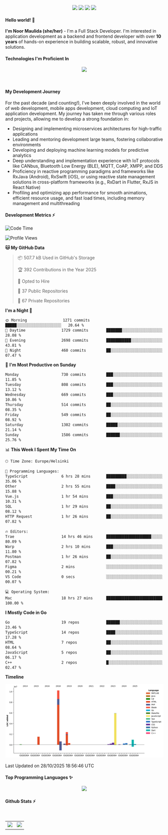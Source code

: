 <p align="center">
  <img src="https://dev.discordprofiles.me/badge/status/814439552055771206?simple=true">
  <img src="https://dev.discordprofiles.me/badge/playing/814439552055771206">
  <img src="https://dev.discordprofiles.me/badge/vscode/814439552055771206">
  <img src="https://dev.discordprofiles.me/badge/spotify/814439552055771206">
</p>

#### Hello world! 👋
**I'm Noor Maulida (she/her)** - I'm a Full Stack Developer. I'm interested in application development as a backend and frontend developer with over **10 years** of hands-on experience in building scalable, robust, and innovative solutions.

#### Technologies I'm Proficient In
<p align="center">
  <img src="https://skillicons.dev/icons?i=go,laravel,nodejs,vue,react,flutter,python,mongodb,docker,aws,gcp" />
</p>
<br>

#### My Development Journey
For the past decade (and counting!), I've been deeply involved in the world of web development, mobile apps development, cloud computing and IoT application development. My journey has taken me through various roles and projects, allowing me to develop a strong foundation in:

* Designing and implementing microservices architectures for high-traffic applications
* Leading and mentoring development large teams, fostering collaborative environments
* Developing and deploying machine learning models for predictive analytics
* Deep understanding and implementation experience with IoT protocols like CANbus, Bluetooth Low Energy (BLE), MQTT, CoAP, XMPP, and DDS
* Proficiency in reactive programming paradigms and frameworks like RxJava (Android), RxSwift (iOS), or using reactive state management solutions in cross-platform frameworks (e.g., RxDart in Flutter, RxJS in React Native)
* Profiling and optimizing app performance for smooth animations, efficient resource usage, and fast load times, including memory management and multithreading

#### Development Metrics ⚡
<!--START_SECTION:waka-->
![Code Time](http://img.shields.io/badge/Code%20Time-1%2C419%20hrs%2023%20mins-blue)

![Profile Views](http://img.shields.io/badge/Profile%20Views-9-blue)

**🐱 My GitHub Data** 

> 📦 507.7 kB Used in GitHub's Storage 
 > 
> 🏆 392 Contributions in the Year 2025
 > 
> 💼 Opted to Hire
 > 
> 📜 37 Public Repositories 
 > 
> 🔑 67 Private Repositories 
 > 
**I'm a Night 🦉** 

```text
🌞 Morning                1271 commits        █████░░░░░░░░░░░░░░░░░░░░   20.64 % 
🌆 Daytime                1729 commits        ███████░░░░░░░░░░░░░░░░░░   28.08 % 
🌃 Evening                2698 commits        ███████████░░░░░░░░░░░░░░   43.81 % 
🌙 Night                  460 commits         ██░░░░░░░░░░░░░░░░░░░░░░░   07.47 % 
```
📅 **I'm Most Productive on Sunday** 

```text
Monday                   730 commits         ███░░░░░░░░░░░░░░░░░░░░░░   11.85 % 
Tuesday                  808 commits         ███░░░░░░░░░░░░░░░░░░░░░░   13.12 % 
Wednesday                669 commits         ███░░░░░░░░░░░░░░░░░░░░░░   10.86 % 
Thursday                 514 commits         ██░░░░░░░░░░░░░░░░░░░░░░░   08.35 % 
Friday                   549 commits         ██░░░░░░░░░░░░░░░░░░░░░░░   08.92 % 
Saturday                 1302 commits        █████░░░░░░░░░░░░░░░░░░░░   21.14 % 
Sunday                   1586 commits        ██████░░░░░░░░░░░░░░░░░░░   25.76 % 
```


📊 **This Week I Spent My Time On** 

```text
🕑︎ Time Zone: Europe/Helsinki

💬 Programming Languages: 
TypeScript               6 hrs 28 mins       █████████░░░░░░░░░░░░░░░░   35.06 % 
Other                    2 hrs 55 mins       ████░░░░░░░░░░░░░░░░░░░░░   15.88 % 
Vue.js                   1 hr 54 mins        ███░░░░░░░░░░░░░░░░░░░░░░   10.31 % 
SQL                      1 hr 29 mins        ██░░░░░░░░░░░░░░░░░░░░░░░   08.12 % 
HTTP Request             1 hr 26 mins        ██░░░░░░░░░░░░░░░░░░░░░░░   07.82 % 

🔥 Editors: 
Trae                     14 hrs 46 mins      ████████████████████░░░░░   80.09 % 
Warp                     2 hrs 10 mins       ███░░░░░░░░░░░░░░░░░░░░░░   11.80 % 
Postman                  1 hr 26 mins        ██░░░░░░░░░░░░░░░░░░░░░░░   07.82 % 
Figma                    2 mins              ░░░░░░░░░░░░░░░░░░░░░░░░░   00.21 % 
VS Code                  0 secs              ░░░░░░░░░░░░░░░░░░░░░░░░░   00.07 % 

💻 Operating System: 
Mac                      18 hrs 27 mins      █████████████████████████   100.00 % 
```

**I Mostly Code in Go** 

```text
Go                       19 repos            ██████░░░░░░░░░░░░░░░░░░░   23.46 % 
TypeScript               14 repos            ████░░░░░░░░░░░░░░░░░░░░░   17.28 % 
HTML                     7 repos             ██░░░░░░░░░░░░░░░░░░░░░░░   08.64 % 
JavaScript               5 repos             ██░░░░░░░░░░░░░░░░░░░░░░░   06.17 % 
C++                      2 repos             █░░░░░░░░░░░░░░░░░░░░░░░░   02.47 % 
```



**Timeline**

![Lines of Code chart](https://raw.githubusercontent.com/noormaulida/noormaulida/main/assets/bar_graph.png)


 Last Updated on 28/10/2025 18:56:46 UTC
<!--END_SECTION:waka-->

#### Top Programming Languages ✨
<p align="center">
  <img src="https://api.githubtrends.io/user/svg/noormaulida/langs?time_range=one_year&include_private=true&compact=true&theme=dark" />
</p>

#### Github Stats ⚡
<p align="center">
  <table>
    <tr>
      <td>
        <img src="https://github-readme-streak-stats.herokuapp.com?user=noormaulida&theme=react&hide_border=true&mode=weekly" height="180" />
      </td>
      <td>
        <img src="https://github-readme-stats.vercel.app/api?username=noormaulida&theme=react&count_private=true&hide_border=true&line_height=20" height="180"/>
      </td>
    </tr>
</p>
<br>
